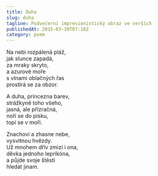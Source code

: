 ```yaml
---
title: Duha
slug: duha
tagline: Podvečerní impresionistický obraz ve verších
publishedAt: 2015-03-30T07:16Z
category: poem
---
```

Na nebi rozpálená pláž, \
jak slunce zapadá, \
za mraky skryto, \
a azurové moře \
s vlnami oblačných řas \
prostírá se za obzor.

A duha, princezna barev, \
strážkyně toho všeho, \
jasná, ale přízračná, \
noří se do písku, \
topí se v moři.

Znachoví a zhasne nebe, \
vysvitnou hvězdy. \
Už mnohem dřív zmizí i ona, \
děvka jednoho leprikóna, \
a půjde svoje štěstí \
hledat jinam.
